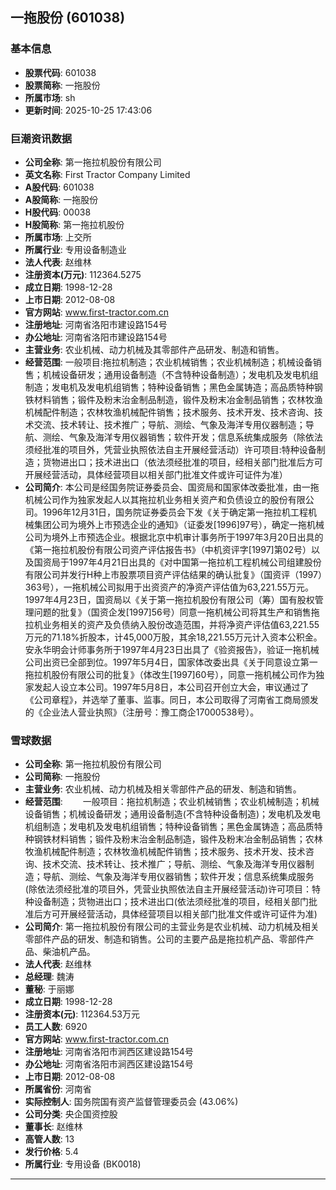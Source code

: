 ## 一拖股份 (601038)

### 基本信息

- **股票代码**: 601038
- **股票简称**: 一拖股份
- **所属市场**: sh
- **更新时间**: 2025-10-25 17:43:06

### 巨潮资讯数据

- **公司全称**: 第一拖拉机股份有限公司
- **英文名称**: First Tractor Company Limited
- **A股代码**: 601038
- **A股简称**: 一拖股份
- **H股代码**: 00038
- **H股简称**: 第一拖拉机股份
- **所属市场**: 上交所
- **所属行业**: 专用设备制造业
- **法人代表**: 赵维林
- **注册资本(万元)**: 112364.5275
- **成立日期**: 1998-12-28
- **上市日期**: 2012-08-08
- **官方网站**: www.first-tractor.com.cn
- **注册地址**: 河南省洛阳市建设路154号
- **办公地址**: 河南省洛阳市建设路154号
- **主营业务**: 农业机械、动力机械及其零部件产品研发、制造和销售。
- **经营范围**: 一般项目:拖拉机制造；农业机械销售；农业机械制造；机械设备销售；机械设备研发；通用设备制造（不含特种设备制造）；发电机及发电机组制造；发电机及发电机组销售；特种设备销售；黑色金属铸造；高品质特种钢铁材料销售；锻件及粉末治金制品制造，锻件及粉末冶金制品销售；农林牧渔机械配件制造；农林牧渔机械配件销售；技术服务、技术开发、技术咨询、技术交流、技术转让、技术推广；导航、测绘、气象及海洋专用仪器制造；导航、测绘、气象及海洋专用仪器销售；软件开发；信息系统集成服务（除依法须经批准的项目外，凭营业执照依法自主开展经营活动）许可项目:特种设备制造；货物进出口；技术进出口（依法须经批准的项目，经相关部门批准后方可开展经营活动，具体经营项目以相关部门批准文件或许可证件为准）
- **公司简介**: 本公司是经国务院证券委员会、国资局和国家体改委批准，由一拖机械公司作为独家发起人以其拖拉机业务相关资产和负债设立的股份有限公司。1996年12月31日，国务院证券委员会下发《关于确定第一拖拉机工程机械集团公司为境外上市预选企业的通知》（证委发[1996]97号），确定一拖机械公司为境外上市预选企业。根据北京中机审计事务所于1997年3月20日出具的《第一拖拉机股份有限公司资产评估报告书》（中机资评字[1997]第02号）以及国资局于1997年4月21日出具的《对中国第一拖拉机工程机械公司组建股份有限公司并发行H种上市股票项目资产评估结果的确认批复》（国资评（1997）363号），一拖机械公司拟用于出资资产的净资产评估值为63,221.55万元。1997年4月23日，国资局以《关于第一拖拉机股份有限公司（筹）国有股权管理问题的批复》（国资企发[1997]56号）同意一拖机械公司将其生产和销售拖拉机业务相关的资产及负债纳入股份改造范围，并将净资产评估值63,221.55万元的71.18%折股本，计45,000万股，其余18,221.55万元计入资本公积金。安永华明会计师事务所于1997年4月23日出具了《验资报告》，验证一拖机械公司出资已全部到位。1997年5月4日，国家体改委出具《关于同意设立第一拖拉机股份有限公司的批复》（体改生[1997]60号），同意一拖机械公司作为独家发起人设立本公司。1997年5月8日，本公司召开创立大会，审议通过了《公司章程》，并选举了董事、监事。同日，本公司取得了河南省工商局颁发的《企业法人营业执照》（注册号：豫工商企17000538号）。

### 雪球数据

- **公司全称**: 第一拖拉机股份有限公司
- **公司简称**: 一拖股份
- **主营业务**: 农业机械、动力机械及相关零部件产品的研发、制造和销售。
- **经营范围**: 　　一般项目：拖拉机制造；农业机械销售；农业机械制造；机械设备销售；机械设备研发；通用设备制造(不含特种设备制造)；发电机及发电机组制造；发电机及发电机组销售；特种设备销售；黑色金属铸造；高品质特种钢铁材料销售；锻件及粉末治金制品制造，锻件及粉末冶金制品销售；农林牧渔机械配件制造；农林牧渔机械配件销售；技术服务、技术开发、技术咨询、技术交流、技术转让、技术推广；导航、测绘、气象及海洋专用仪器制造；导航、测绘、气象及海洋专用仪器销售；软件开发；信息系统集成服务(除依法须经批准的项目外，凭营业执照依法自主开展经营活动)许可项目：特种设备制造；货物进出口；技术进出口(依法须经批准的项目，经相关部门批准后方可开展经营活动，具体经营项目以相关部门批准文件或许可证件为准)
- **公司简介**: 第一拖拉机股份有限公司的主营业务是农业机械、动力机械及相关零部件产品的研发、制造和销售。公司的主要产品是拖拉机产品、零部件产品、柴油机产品。
- **法人代表**: 赵维林
- **总经理**: 魏涛
- **董秘**: 于丽娜
- **成立日期**: 1998-12-28
- **注册资本(元)**: 112364.53万元
- **员工人数**: 6920
- **官方网站**: www.first-tractor.com.cn
- **注册地址**: 河南省洛阳市涧西区建设路154号
- **办公地址**: 河南省洛阳市涧西区建设路154号
- **上市日期**: 2012-08-08
- **所属省份**: 河南省
- **实际控制人**: 国务院国有资产监督管理委员会 (43.06%)
- **公司分类**: 央企国资控股
- **董事长**: 赵维林
- **高管人数**: 13
- **发行价格**: 5.4
- **所属行业**: 专用设备 (BK0018)

---